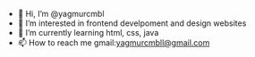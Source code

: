 - 👋 Hi, I’m @yagmurcmbl
- 👀 I’m interested in frontend develpoment and design websites
- 🌱 I’m currently learning html, css, java
- 📫 How to reach me gmail:yagmurcmbll@gmail.com

<!---
yagmurcmbl/yagmurcmbl is a ✨ special ✨ repository because its `README.md` (this file) appears on your GitHub profile.
You can click the Preview link to take a look at your changes.
--->

